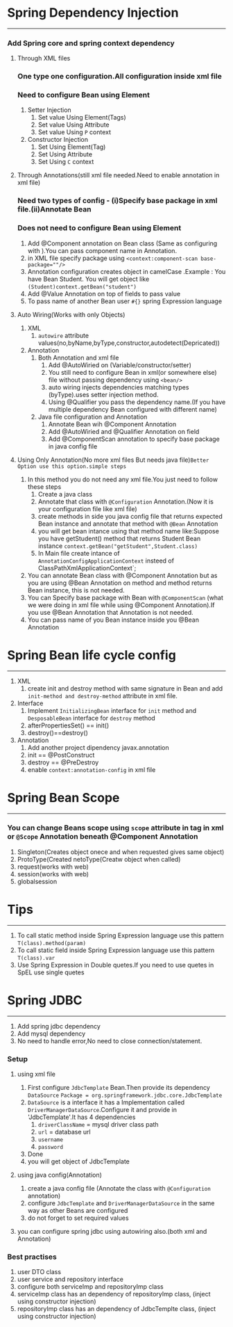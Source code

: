 # Spring Dependency Injection
-----

### Add Spring core and spring context dependency
1. Through XML files
    ### One type one configuration.All configuration inside xml file
    ### Need to configure Bean using <bean/> Element
    1. Setter Injection
        1. Set value Using Element(Tags)
        2. Set value Using Attribute
        3. Set value Using `P` context
    2. Constructor Injection
        1. Set Using Element(Tag)
        2. Set Using Attribute
        3. Set Using `C` context
2. Through Annotations(still xml file needed.Need to enable annotation in xml file)
    ### Need two types of config - (i)Specify base package in xml file.(ii)Annotate Bean
    ### Does not need to configure Bean using <bean/> Element
    1. Add @Component annotation on Bean class (Same as configuring with <bean/>).You can pass component name in Annotation.
    2. in XML file specify package using `<context:component-scan base-package=""/>`
    3. Annotation configuration creates object in camelCase .Example : You have Bean Student. You will get object like  `(Student)context.getBean("student")`
    4. Add @Value Annotation on top of fields to pass value
    5. To pass name of another Bean user `#{}` spring Expression language
3. Auto Wiring(Works with only Objects)
    1. XML
        1. `autowire` attribute values(no,byName,byType,constructor,autodetect(Depricated))
    2. Annotation
        1. Both Annotation and xml file
            1. Add @AutoWiried on (Variable/constructor/setter)
            2. You still need to configure Bean in xml(or somewhere else) file without passing dependency using `<bean/>`
            3. auto wiring injects dependencies matching types (byType).uses setter injection method.
            4. Using @Qualifier you pass the dependency name.(If you have multiple dependency Bean configured with different name)
        2. Java file configuration and Annotation
            1. Annotate Bean wih @Component Annotation
            2. Add @AutoWiried and @Qualifier Annotation on field
            3. Add @ComponentScan annotation to specify base package in java config file
        
4. Using Only Annotation(No more xml files But needs java file)`Better Option use this option.simple steps`
    1. In this method you do not need any xml file.You just need to follow these steps
        1. Create a java class
        2. Annotate that class with `@Configuration` Annotation.(Now it is your configuration file like xml file)
        3. create methods in side you java config file that returns expected Bean instance and annotate that method with `@Bean` Annotation
        4. you will get bean intance using that method name like:Suppose you have getStudent() method that returns Student Bean instance `context.getBean("getStudent",Student.class)`
        5. In Main file create intance of `AnnotationConfigApplicationContext` insteed of ClassPathXmlApplicationContext`;
    2. You can annotate Bean class with @Component Annotation but as you are using @Bean Annotation on method and method returns Bean instance, this is not needed.
    3. You can Specify base package with Bean with `@ComponentScan` (what we were doing in xml file while using @Component Annotation).If you use @Bean Annotation that Annotation is not needed.
    4. You can pass name of you Bean instance inside you @Bean Annotation




    
# Spring Bean life cycle config
-----

1. XML
    1. create init and destroy method with same signature in Bean and add `init-method and destroy-method` attribute in xml file.
2. Interface
    1. Implement `InitializingBean` interface for `init` method and `DesposableBean` interface for `destroy` method
    2. afterPropertiesSet() == init()
    3. destroy()==destroy()
3. Annotation
    1. Add another project dipendency javax.annotation
    2. init == @PostConstruct
    3. destroy == @PreDestroy
    4. enable `context:annotation-config` in xml file

# Spring Bean Scope
------

### You can change Beans scope using `scope` attribute in <bean/> tag in xml or `@Scope` Annotation beneath @Component Annotation

1. Singleton(Creates object onece and when requested gives same object)
2. ProtoType(Created netoType(Creatw object when called)
3. request(works with web)
4. session(works with web)
5. globalsession

# Tips
-----

1. To call static method inside Spring Expression language use this pattern `T(class).method(param)`
2. To call static field inside Spring Expression language use this pattern `T(class).var`
3. Use Spring Expression in Double quetes.If you need to use quetes in SpEL use single quetes


# Spring JDBC
-----

1. Add spring jdbc dependency
2. Add mysql dependency
3. No need to handle error,No need to close connection/statement.

### Setup

1. using xml file
    1. First configure `JdbcTemplate` Bean.Then provide its dependency `DataSource`
        `Package = org.springframework.jdbc.core.JdbcTemplate`
    2. `DataSource` is a interface it has a Implementation called `DriverManagerDataSource`.Configure it and provide in 'JdbcTemplate'.It has 4 dependencies
        1. `driverClassName` = mysql driver class path
        2. `url` = database url
        3. `username`
        4. `password`
    3. Done
    4. you will get object of JdbcTemplate 

2. using java config(Annotation)
    1. create a java config file (Annotate the class with `@Configuration` annotation)
    2. configure `JdbcTemplate` and `DriverManagerDataSource` in the same way as other Beans are configured 
    3. do not forget to set required values
    
3. you can configure spring jdbc using autowiring also.(both xml and Annotation)

### Best practises

1. user DTO class
2. user service and repository interface
3. configure both serviceImp and repositoryImp class
4. serviceImp class has an dependency of repositoryImp class, (inject  using constructor injection)
5. repositoryImp class has an dependency of JdbcTemplte class, (inject using constructor injection)
